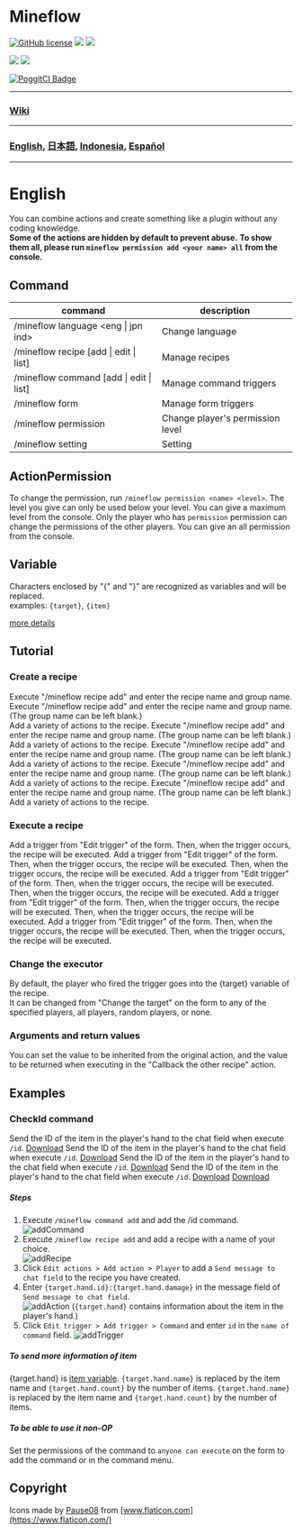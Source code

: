# Mineflow

[![GitHub license](https://img.shields.io/badge/license-UIUC/NCSA-blue.svg)](https://github.com/aieuo/Mineflow/blob/master/LICENSE) [![](https://poggit.pmmp.io/shield.state/Mineflow)](https://poggit.pmmp.io/p/Mineflow) [![](https://poggit.pmmp.io/shield.api/Mineflow)](https://poggit.pmmp.io/p/Mineflow)

[![](https://poggit.pmmp.io/shield.dl/Mineflow)](https://poggit.pmmp.io/p/Mineflow) [![](https://poggit.pmmp.io/shield.dl.total/Mineflow)](https://poggit.pmmp.io/p/Mineflow)

[![PoggitCI Badge](https://poggit.pmmp.io/ci.badge/aieuo/Mineflow/Mineflow)](https://poggit.pmmp.io/ci/aieuo/Mineflow/Mineflow)

---

### [Wiki](https://Mineflow.github.io/docs)

---

### [English](/README.md), [日本語](/.github/readme/jpn.md), [Indonesia](/.github/readme/ind.md), [Español](/.github/readme/spa.md)

---

# English

You can combine actions and create something like a plugin without any coding knowledge.  
**Some of the actions are hidden by default to prevent abuse.** **To show them all, please run `mineflow permission add <your name> all` from the console.**


## Command
| command                                         | description                      |
| ----------------------------------------------- | -------------------------------- |
| /mineflow language <eng &#124; jpn ind>         | Change language                  |
| /mineflow recipe [add &#124; edit &#124; list]  | Manage recipes                   |
| /mineflow command [add &#124; edit &#124; list] | Manage command triggers          |
| /mineflow form                                  | Manage form triggers             |
| /mineflow permission <name> <level>             | Change player's permission level |
| /mineflow setting                               | Setting                          |


## ActionPermission

To change the permission, run `/mineflow permission <name> <level>`. The level you give can only be used below your level. You can give a maximum level from the console. Only the player who has `permission` permission can change the permissions of the other players. You can give an all permission from the console.


## Variable
Characters enclosed by "{" and "}" are recognized as variables and will be replaced.  
examples: `{target}`, `{item}`

[more details](https://mineflow.github.io/docs/eng/#/variable/about)

## Tutorial
### Create a recipe
Execute "/mineflow recipe add" and enter the recipe name and group name. Execute "/mineflow recipe add" and enter the recipe name and group name. (The group name can be left blank.)  
Add a variety of actions to the recipe. Execute "/mineflow recipe add" and enter the recipe name and group name. (The group name can be left blank.)  
Add a variety of actions to the recipe. Execute "/mineflow recipe add" and enter the recipe name and group name. (The group name can be left blank.)  
Add a variety of actions to the recipe. Execute "/mineflow recipe add" and enter the recipe name and group name. (The group name can be left blank.)  
Add a variety of actions to the recipe. Execute "/mineflow recipe add" and enter the recipe name and group name. (The group name can be left blank.)  
Add a variety of actions to the recipe.

### Execute a recipe
Add a trigger from "Edit trigger" of the form. Then, when the trigger occurs, the recipe will be executed. Add a trigger from "Edit trigger" of the form. Then, when the trigger occurs, the recipe will be executed. Then, when the trigger occurs, the recipe will be executed. Add a trigger from "Edit trigger" of the form. Then, when the trigger occurs, the recipe will be executed. Then, when the trigger occurs, the recipe will be executed. Add a trigger from "Edit trigger" of the form. Then, when the trigger occurs, the recipe will be executed. Then, when the trigger occurs, the recipe will be executed. Add a trigger from "Edit trigger" of the form. Then, when the trigger occurs, the recipe will be executed. Then, when the trigger occurs, the recipe will be executed.

### Change the executor
By default, the player who fired the trigger goes into the {target} variable of the recipe.  
It can be changed from "Change the target" on the form to any of the specified players, all players, random players, or none.

### Arguments and return values
You can set the value to be inherited from the original action, and the value to be returned when executing in the "Callback the other recipe" action.


## Examples
### CheckId command
Send the ID of the item in the player's hand to the chat field when execute `/id`. [Download](https://github.com/aieuo/MineflowExamples/blob/master/checkId.json) Send the ID of the item in the player's hand to the chat field when execute `/id`. [Download](https://github.com/aieuo/MineflowExamples/blob/master/checkId.json) Send the ID of the item in the player's hand to the chat field when execute `/id`. [Download](https://github.com/aieuo/MineflowExamples/blob/master/checkId.json) Send the ID of the item in the player's hand to the chat field when execute `/id`. [Download](https://github.com/aieuo/MineflowExamples/blob/master/checkId.json) [Download](https://github.com/aieuo/MineflowExamples/blob/master/checkId.json)

##### Steps
1. Execute `/mineflow command add` and add the /id command.  
   ![addCommand](https://github.com/aieuo/images/blob/master/mineflow/eng/CheckId_1.png?raw=true)
2. Execute `/mineflow recipe add` and add a recipe with a name of your choice.  
   ![addRecipe](https://github.com/aieuo/images/blob/master/mineflow/eng/CheckId_2.png?raw=true)
3. Click `Edit actions > Add action > Player` to add a `Send message to chat field` to the recipe you have created.
4. Enter `{target.hand.id}:{target.hand.damage}` in the message field of `Send message to chat field`.  
   ![addAction](https://github.com/aieuo/images/blob/master/mineflow/eng/CheckId_3.png?raw=true) (`{target.hand}` contains information about the item in the player's hand.)
5. Click `Edit trigger > Add trigger > Command` and enter `id` in the `name of command` field. ![addTrigger](https://github.com/aieuo/images/blob/master/mineflow/eng/CheckId_4.png?raw=true)

##### To send more information of item
{target.hand} is [item variable](https://github.com/aieuo/Mineflow/wiki/Variable#item). `{target.hand.name}` is replaced by the item name and `{target.hand.count}` by the number of items. `{target.hand.name}` is replaced by the item name and `{target.hand.count}` by the number of items.

##### To be able to use it non-OP
Set the permissions of the command to `anyone can execute` on the form to add the command or in the command menu.

## Copyright
Icons made by [Pause08](https://www.flaticon.com/authors/pause08) from [www.flaticon.com](https://www.flaticon.com/)
